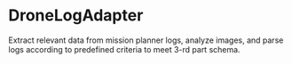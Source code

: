 # DroneLogAdapter
Extract relevant data from mission planner logs, analyze images, and parse logs according to predefined criteria to meet 3-rd part schema.
